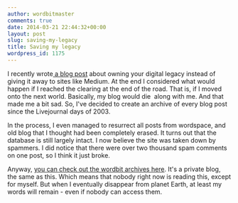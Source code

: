 ```yaml
---
author: wordbitmaster
comments: true
date: 2014-03-21 22:44:32+00:00
layout: post
slug: saving-my-legacy
title: Saving my legacy
wordpress_id: 1175
---
```


I recently wrote[ a blog post](http://wordbit.com/its-your-legacy-own-it/) about owning your digital legacy instead of giving it away to sites like Medium. At the end I considered what would happen if I reached the clearing at the end of the road. That is, if I moved onto the next world. Basically, my blog would die  along with me. And that made me a bit sad. So, I've decided to create an archive of every blog post since the Livejournal days of 2003.

In the process, I even managed to resurrect all posts from wordspace, and old blog that I thought had been completely erased. It turns out that the database is still largely intact. I now believe the site was taken down by spammers. I did notice that there were over two thousand spam comments on one post, so I think it just broke.

Anyway, [you can check out the wordbit archives here](http://wordbitarchives.wordpress.com/). It's a private blog, the same as this. Which means that nobody right now is reading this, except for myself. But when I eventually disappear from planet Earth, at least my words will remain - even if nobody can access them.
